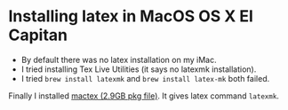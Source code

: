 # Installing latex in MacOS OS X El Capitan
- By default there was no latex installation on my iMac.
- I tried installing Tex Live Utilities (it says no latexmk installation).
- I tried `brew install latexmk`  and `brew install latex-mk` both failed.

Finally I installed [mactex (2.9GB pkg file)](http://www.tug.org/mactex/mactex-download.html).
It gives latex command `latexmk`.

